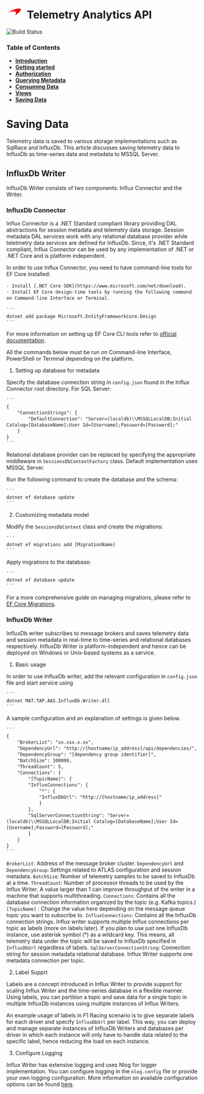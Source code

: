 # ![logo](/docs/branding.bmp) Telemetry Analytics API

![Build Status](https://mat-ocs.visualstudio.com/Telemetry%20Analytics%20Platform/_apis/build/status/MAT.TAP.TelemetryAnalytics.API/MAT.TAP.TelemetryAnalytics.API%20-%20Pull%20Request%20Gateway?branchName=develop)

### Table of Contents
- [**Introduction**](/README.md)<br>
- [**Getting started**](/docs/GettingStarted.md)<br>
- [**Authorization**](/docs/Authorization.md)<br>
- [**Querying Metadata**](/docs/Metadata.md)<br>
- [**Consuming Data**](/docs/ConsumingData.md)<br>
- [**Views**](/docs/Views.md)<br>
- [**Saving Data**](/docs/InfluxWriter.md)<br>

# Saving Data

Telemetry data is saved to various storage implementations such as SqlRace and InfluxDb. This article discusses saving telemetry data to InfluxDb as time-series data and metadata to MSSQL Server.

## InfluxDb Writer

InfluxDb Writer consists of two components: Influx Connector and the Writer.

### InfluxDb Connector

Influx Connector is a .NET Standard compliant library providing DAL abstractions for session metadata and telemetry data storage. Session metadata DAL services work with any relational database provider while teletmetry data services are defined for InfluxDb. Since, it's .NET Standard compliant, Influx Connector can be used by any implementation of .NET or .NET Core and is platform independent.

In order to use Influx Connector, you need to have command-line tools for EF Core installed:

    - Install [.NET Core SDK](https://www.microsoft.com/net/download).
    - Install EF Core design-time tools by running the following command on Command-line Interface or Terminal.

    ```
    dotnet add package Microsoft.EntityFrameworkCore.Design
    ```

For more information on setting up EF Core CLI tools refer to [official documentation](https://docs.microsoft.com/en-us/ef/core/managing-schemas/migrations/#install-the-tools).

All the commands below must be run on Command-line Interface, PowerShell or Terminal depending on the platform.

1. Setting up database for metadata

Specify the database connection string in `config.json` found in the Influx Connector root directory. For SQL Server:

    ```
    {
        "ConnectionStrings": {
            "DefaultConnection": "Server=(localdb)\\MSSQLLocalDB;Initial Catalog=[DatabaseName];User Id=[Username];Password=[Password];"
        }
    }
    ```

Relational database provider can be replaced by specifying the appropriate middleware in `SessionsDbContextFactory` class. Default implementation uses MSSQL Server.

Run the following command to create the database and the schema:

    ```
    dotnet ef database update
    ```

2. Customizing metadata model

Modify the `SessionsDbContext` class and create the migrations:

    ```
    dotnet ef migrations add [MigrationName]
    ```

Apply migrations to the database:

    ```
    dotnet ef database update
    ```

For a more comprehensive guide on managing migrations, please refer to [EF Core Migrations](https://docs.microsoft.com/en-us/ef/core/managing-schemas/migrations/).

### InfluxDb Writer

InfluxDb writer subscribes to message brokers and saves telemetry data and session metadata in real-time to time-series and relational databases respectively. InfluxDb Writer is platform-independent and hence can be deployed on Windows or Unix-based systems as a service.

1. Basic usage

In order to use InfluxDb writer, add the relevant configuration in `config.json` file and start service using

    ```
    dotnet MAT.TAP.AAS.InfluxDb.Writer.dll
    ```

A sample configuration and an explanation of settings is given below.

    ```
    {
        "BrokerList": "xx.xxx.x.xx",
        "DependencyUrl": "http://[hostname/ip_address]/api/dependencies/",
        "DependencyGroup": "[dependency group identifier]",
        "BatchSize": 100000,
        "ThreadCount": 5,
        "Connections": {
            "[TopicName]": {
            "InfluxConnections": {
                "*": {
                "InfluxDbUrl": "http://[hostname/ip_address]"
                }
            },
            "SqlServerConnectionString": "Server=(localdb)\\MSSQLLocalDB;Initial Catalog=[DatabaseName];User Id=[Username];Password=[Password];"
            }
        }
    }
    ```

`BrokerList`: Address of the message broker cluster.
`DependencyUrl` and `DependencyGroup`: Settings related to ATLAS configuration and session metadata.
`BatchSize`: Number of telemetry samples to be saved to InfluxDb at a time.
`ThreadCount`: Number of processor threads to be used by the Influx Writer. A value larger than 1 can improve throughput of the writer in a machine that supports multithreading.
`Connections`: Contains all the database connection information organized by the topic (e.g. Kafka topics.)
`[TopicName]` : Change the value here depending on the message queue topic you want to subscribe to.
`InfluxConnections`: Contains all the InfluxDb connection strings. Influx writer supports multiple Influx connections per topic as labels (more on labels later). If you plan to use just one InfluxDb instance, use asterisk symbol (*) as a wildcard key. This means, all telemetry data under the topic will be saved to InfluxDb specified in `InfluxDbUrl` regardless of labels.
`SqlServerConnectionString`: Connection string for session metadata relational database. Influx Writer supports one metadata connection per topic.

2. Label Supprt

Labels are a concept introduced in Influx Writer to provide support for scaling Influx Writer and the time-series database in a flexible manner. Using labels, you can partition a topic and save data for a single topic in multiple InfluxDb instances using multiple instances of Influx Writers.

An example usage of labels in F1 Racing scenario is to give separate labels for each driver and specify `InfluxDbUrl` per label. This way, you can deploy and manage separate instances of InfluxDb Writers and databases per driver in which each instance will only have to handle data related to the specific label, hence reducing the load on each instance.

3. Configure Logging

Influx Writer has extensive logging and uses Nlog for logger implementation. You can configure logging in the `nlog.config` file or provide your own logging configuration. More information on available configuration options can be found [here](https://github.com/nlog/nlog/wiki/Configuration-file).